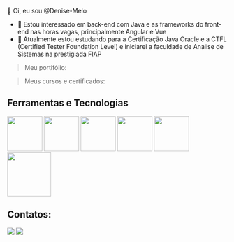 👋 Oi, eu sou @Denise-Melo
- 👀 Estou interessado em back-end com Java e as frameworks do front-end nas horas vagas, principalmente Angular e Vue
- 🌱 Atualmente estou estudando para a Certificação Java Oracle e a CTFL (Certified Tester Foundation Level)  e iniciarei a faculdade de Analise de Sistemas na prestigiada FIAP


> Meu portifólio:

> Meus cursos e certificados:

## Ferramentas e Tecnologias

<img src="https://cdn.jsdelivr.net/gh/devicons/devicon/icons/java/java-original.svg" width="80" height="80"/> <img src="https://cdn.jsdelivr.net/gh/devicons/devicon/icons/linux/linux-original.svg" width="80" height="80"/> <img src="https://cdn.jsdelivr.net/gh/devicons/devicon/icons/angularjs/angularjs-original.svg" width="80" height="80" /> <img src="https://cdn.jsdelivr.net/gh/devicons/devicon/icons/vuejs/vuejs-original.svg" width="80" height="80" /> <img src="https://cdn.jsdelivr.net/gh/devicons/devicon/icons/spring/spring-original-wordmark.svg" width="80" height="80" /> <img src="https://cdn.jsdelivr.net/gh/devicons/devicon/icons/mysql/mysql-original-wordmark.svg" width="100" height="100" margin-left="200" />
          
          
          
          

## Contatos:

<div>
<a href = "mailto:melodenise.ti@gmail.com"><img src="https://img.shields.io/badge/Gmail-D14836?style=for-the-badge&logo=gmail&logoColor=white" target="_blank"></a>
<a href="https://www.linkedin.com/in/denisemelo2022/" target="_blank"><img src="https://img.shields.io/badge/-LinkedIn-%230077B5?style=for-the-badge&logo=linkedin&logoColor=white" target="_blank"></a>   
</div>


